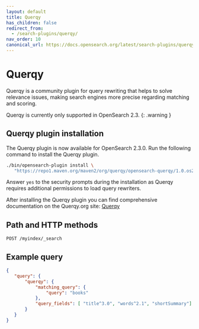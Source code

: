 ```yaml
---
layout: default
title: Querqy
has_children: false
redirect_from:
  - /search-plugins/querqy/
nav_order: 10
canonical_url: https://docs.opensearch.org/latest/search-plugins/querqy/index/
---
```


# Querqy

Querqy is a community plugin for query rewriting that helps to solve relevance issues, making search engines more precise regarding matching and scoring.

Querqy is currently only supported in OpenSearch 2.3.
{: .warning }

## Querqy plugin installation

The Querqy plugin is now available for OpenSearch 2.3.0. Run the following command to install the Querqy plugin.

````bash
./bin/opensearch-plugin install \
   "https://repo1.maven.org/maven2/org/querqy/opensearch-querqy/1.0.os2.3.0/opensearch-querqy-1.0.os2.3.0.zip"
````

Answer `yes` to the security prompts during the installation as Querqy requires additional permissions to load query rewriters.

After installing the Querqy plugin you can find comprehensive documentation on the Querqy.org site: [Querqy](https://docs.querqy.org/querqy/index.html)

## Path and HTTP methods

```
POST /myindex/_search
```

## Example query

````json
{
   "query": {
       "querqy": {
           "matching_query": {
               "query": "books"
           },
           "query_fields": [ "title^3.0", "words^2.1", "shortSummary"]
       }
   }
}
````